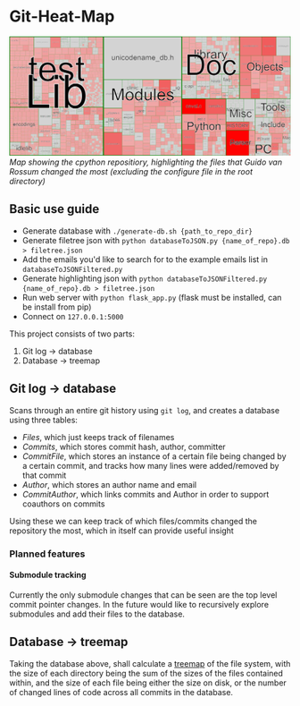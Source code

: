 # Git-Heat-Map

![Map showing the cpython repositiory, highlighting the files that Guido van Rossum changed the most](example_image.png)
*Map showing the cpython repositiory, highlighting the files that Guido van Rossum changed the most (excluding the configure file in the root directory)*

## Basic use guide

* Generate database with `./generate-db.sh {path_to_repo_dir}`
* Generate filetree json with `python databaseToJSON.py {name_of_repo}.db > filetree.json`
* Add the emails you'd like to search for to the example emails list in `databaseToJSONFiltered.py`
* Generate highlighting json with `python databaseToJSONFiltered.py {name_of_repo}.db > filetree.json`
* Run web server with `python flask_app.py` (flask must be installed, can be install from pip)
* Connect on `127.0.0.1:5000`

This project consists of two parts:

1. Git log -> database
2. Database -> treemap

## Git log -> database

Scans through an entire git history using `git log`, and creates a database using three tables:
* *Files*, which just keeps track of filenames
* *Commits*, which stores commit hash, author, committer
* *CommitFile*, which stores an instance of a certain file being changed by a certain commit, and tracks how many lines were added/removed by that commit
* *Author*, which stores an author name and email
* *CommitAuthor*, which links commits and Author in order to support coauthors on commits

Using these we can keep track of which files/commits changed the repository the most, which in itself can provide useful insight

### Planned features

#### Submodule tracking
Currently the only submodule changes that can be seen are the top level commit pointer changes. In the future would like to recursively explore submodules and add their files to the database.

## Database -> treemap

Taking the database above, shall calculate a [treemap](https://en.wikipedia.org/wiki/Treemapping "Wikipedia: Treemapping") of the file system, with the size of each directory being the sum of the sizes of the files contained within, and the size of each file being either the size on disk, or the number of changed lines of code across all commits in the database.

